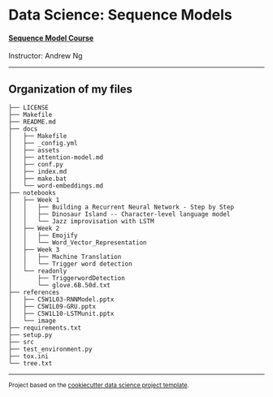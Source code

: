 Data Science: Sequence Models
==============================

#### [Sequence Model Course](https://www.coursera.org/learn/nlp-sequence-models/home/welcome)  

 Instructor: Andrew Ng


------------
Organization of my files
------------

    ├── LICENSE
    ├── Makefile
    ├── README.md
    ├── docs
    │   ├── Makefile
    │   ├── _config.yml
    │   ├── assets
    │   ├── attention-model.md
    │   ├── conf.py
    │   ├── index.md
    │   ├── make.bat
    │   └── word-embeddings.md
    ├── notebooks
    │   ├── Week 1
    │   │   ├── Building a Recurrent Neural Network - Step by Step
    │   │   ├── Dinosaur Island -- Character-level language model
    │   │   └── Jazz improvisation with LSTM
    │   ├── Week 2
    │   │   ├── Emojify
    │   │   └── Word_Vector_Representation
    │   ├── Week 3
    │   │   ├── Machine Translation
    │   │   └── Trigger word detection
    │   └── readonly
    │       ├── TriggerwordDetection
    │       └── glove.6B.50d.txt 
    ├── references
    │   ├── C5W1L03-RNNModel.pptx
    │   ├── C5W1L09-GRU.pptx
    │   ├── C5W1L10-LSTMunit.pptx
    │   └── image
    ├── requirements.txt
    ├── setup.py
    ├── src
    ├── test_environment.py
    ├── tox.ini
    └── tree.txt


--------

<p><small>Project based on the <a target="_blank" href="https://drivendata.github.io/cookiecutter-data-science/">cookiecutter data science project template</a>.
